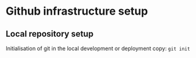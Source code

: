 # Github infrastructure setup
## Local repository setup

Initialisation of git in the local development or deployment copy:
`git init`

